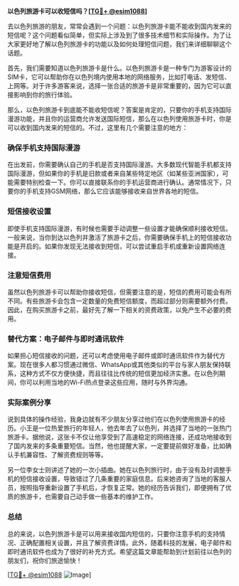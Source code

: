 **以色列旅游卡可以收短信吗？[[TG💪+ @esim1088](https://t.me/s/esim1088)]**

去以色列旅游的朋友，常常会遇到一个问题：以色列旅游卡能不能收到国内发来的短信呢？这个问题看似简单，但实际上涉及到了很多技术细节和实际操作。为了让大家更好地了解以色列旅游卡的功能以及如何处理短信问题，我们来详细聊聊这个话题。

首先，我们需要知道以色列旅游卡是什么。以色列旅游卡是一种专门为游客设计的SIM卡，它可以帮助你在以色列境内使用本地的网络服务，比如打电话、发短信、上网等。对于许多游客来说，选择一张合适的旅游卡是非常重要的，因为它可以直接影响到你的旅行体验。

那么，以色列旅游卡到底能不能收短信呢？答案是肯定的，只要你的手机支持国际漫游功能，并且你的运营商允许发送国际短信，那么在以色列使用旅游卡时，你是可以收到国内发来的短信的。不过，这里有几个需要注意的地方：

### 确保手机支持国际漫游

在出发前，你需要确认自己的手机是否支持国际漫游。大多数现代智能手机都支持国际漫游，但如果你的手机是旧款或者来自某些特定地区（如某些亚洲国家），可能需要特别检查一下。你可以直接联系你的手机运营商进行确认。通常情况下，只要你的手机支持GSM网络，那么它应该能够接收来自世界各地的短信。

### 短信接收设置

即使手机支持国际漫游，有时候也需要手动调整一些设置才能确保顺利接收短信。一般来说，当你到达以色列并激活了旅游卡之后，你需要确保手机上的短信接收功能是开启的。如果你发现无法接收到短信，可以尝试重启手机或重新设置网络连接。

### 注意短信费用

虽然以色列旅游卡可以帮助你接收短信，但需要注意的是，短信的费用可能会有所不同。有些旅游卡会包含一定数量的免费短信额度，而超过部分则需要额外付费。因此，在购买旅游卡之前，最好先了解一下相关的资费政策，以免产生不必要的费用。

### 替代方案：电子邮件与即时通讯软件

如果担心短信接收的问题，还可以考虑使用电子邮件或即时通讯软件作为替代方案。现在很多人都习惯通过微信、WhatsApp或其他类似的平台与家人朋友保持联系，这种方式不仅方便快捷，而且往往比传统的短信更加经济实惠。在以色列期间，你可以利用当地的Wi-Fi热点登录这些应用，随时与外界沟通。

### 实际案例分享

说到具体的操作经验，我身边就有不少朋友分享过他们在以色列使用旅游卡的经历。小王是一位热爱旅行的年轻人，他去年去了以色列，并选择了当地的一张热门旅游卡。据他说，这张卡不仅让他享受到了高速稳定的网络连接，还成功地接收到了国内发来的多条重要短信。当然，他也提醒大家，一定要提前做好准备，比如确认手机兼容性、了解资费规则等等。

另一位李女士则讲述了她的一次小插曲。她在以色列旅行时，由于没有及时调整手机的短信接收设置，导致错过了几条重要的家庭信息。后来她咨询了当地的客服人员，按照指导重新设置了手机后，才恢复正常。她的经历告诉我们，即便拥有了优质的旅游卡，也需要自己动手做一些基本的维护工作。

### 总结

总的来说，以色列旅游卡是可以用来接收国内短信的，只要你注意手机的支持情况、正确配置相关设置，并且了解资费详情。此外，随着科技的发展，电子邮件和即时通讯软件也成为了很好的补充方式。希望这篇文章能帮助到计划前往以色列的朋友们，祝你们旅途愉快！

[[TG💪+ @esim1088](https://t.me/s/esim1088) ![Image](https://i.postimg.cc/4NQfJmqS/Snipaste-2025-05-13-00-14-12.png)]